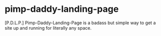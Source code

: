 # pimp-daddy-landing-page
[P.D.L.P.] Pimp-Daddy-Landing-Page is a badass but simple way to get a site up and running for literally any space.
